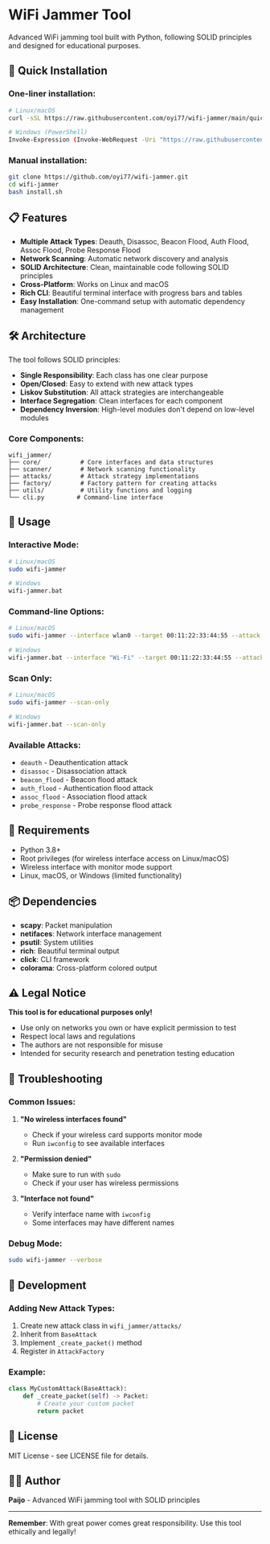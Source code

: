 # WiFi Jammer Tool

Advanced WiFi jamming tool built with Python, following SOLID principles and designed for educational purposes.

## 🚀 Quick Installation

### One-liner installation:
```bash
# Linux/macOS
curl -sSL https://raw.githubusercontent.com/oyi77/wifi-jammer/main/quick_install.sh | bash

# Windows (PowerShell)
Invoke-Expression (Invoke-WebRequest -Uri "https://raw.githubusercontent.com/oyi77/wifi-jammer/main/quick_install.sh" -UseBasicParsing).Content
```

### Manual installation:
```bash
git clone https://github.com/oyi77/wifi-jammer.git
cd wifi-jammer
bash install.sh
```

## 📋 Features

- **Multiple Attack Types**: Deauth, Disassoc, Beacon Flood, Auth Flood, Assoc Flood, Probe Response Flood
- **Network Scanning**: Automatic network discovery and analysis
- **SOLID Architecture**: Clean, maintainable code following SOLID principles
- **Cross-Platform**: Works on Linux and macOS
- **Rich CLI**: Beautiful terminal interface with progress bars and tables
- **Easy Installation**: One-command setup with automatic dependency management

## 🛠️ Architecture

The tool follows SOLID principles:

- **Single Responsibility**: Each class has one clear purpose
- **Open/Closed**: Easy to extend with new attack types
- **Liskov Substitution**: All attack strategies are interchangeable
- **Interface Segregation**: Clean interfaces for each component
- **Dependency Inversion**: High-level modules don't depend on low-level modules

### Core Components:

```
wifi_jammer/
├── core/           # Core interfaces and data structures
├── scanner/        # Network scanning functionality
├── attacks/        # Attack strategy implementations
├── factory/        # Factory pattern for creating attacks
├── utils/          # Utility functions and logging
└── cli.py         # Command-line interface
```

## 🎯 Usage

### Interactive Mode:
```bash
# Linux/macOS
sudo wifi-jammer

# Windows
wifi-jammer.bat
```

### Command-line Options:
```bash
# Linux/macOS
sudo wifi-jammer --interface wlan0 --target 00:11:22:33:44:55 --attack deauth

# Windows
wifi-jammer.bat --interface "Wi-Fi" --target 00:11:22:33:44:55 --attack deauth
```

### Scan Only:
```bash
# Linux/macOS
sudo wifi-jammer --scan-only

# Windows
wifi-jammer.bat --scan-only
```

### Available Attacks:
- `deauth` - Deauthentication attack
- `disassoc` - Disassociation attack
- `beacon_flood` - Beacon flood attack
- `auth_flood` - Authentication flood attack
- `assoc_flood` - Association flood attack
- `probe_response` - Probe response flood attack

## 🔧 Requirements

- Python 3.8+
- Root privileges (for wireless interface access on Linux/macOS)
- Wireless interface with monitor mode support
- Linux, macOS, or Windows (limited functionality)

## 📦 Dependencies

- **scapy**: Packet manipulation
- **netifaces**: Network interface management
- **psutil**: System utilities
- **rich**: Beautiful terminal output
- **click**: CLI framework
- **colorama**: Cross-platform colored output

## ⚠️ Legal Notice

**This tool is for educational purposes only!**

- Use only on networks you own or have explicit permission to test
- Respect local laws and regulations
- The authors are not responsible for misuse
- Intended for security research and penetration testing education

## 🐛 Troubleshooting

### Common Issues:

1. **"No wireless interfaces found"**
   - Check if your wireless card supports monitor mode
   - Run `iwconfig` to see available interfaces

2. **"Permission denied"**
   - Make sure to run with `sudo`
   - Check if your user has wireless permissions

3. **"Interface not found"**
   - Verify interface name with `iwconfig`
   - Some interfaces may have different names

### Debug Mode:
```bash
sudo wifi-jammer --verbose
```

## 🔄 Development

### Adding New Attack Types:

1. Create new attack class in `wifi_jammer/attacks/`
2. Inherit from `BaseAttack`
3. Implement `_create_packet()` method
4. Register in `AttackFactory`

### Example:
```python
class MyCustomAttack(BaseAttack):
    def _create_packet(self) -> Packet:
        # Create your custom packet
        return packet
```

## 📄 License

MIT License - see LICENSE file for details.

## 👨‍💻 Author

**Paijo** - Advanced WiFi jamming tool with SOLID principles

---

**Remember**: With great power comes great responsibility. Use this tool ethically and legally!
